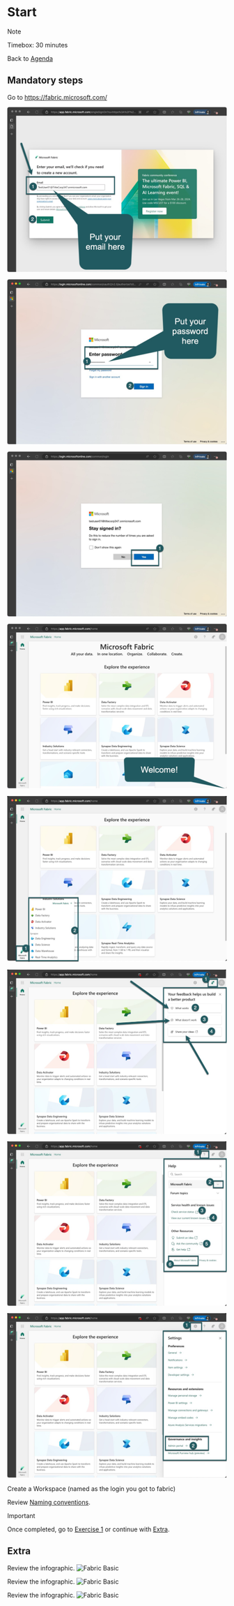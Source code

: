 # Start
> [!NOTE]
> Timebox: 30 minutes
> 
> Back to [Agenda](./../README.md#agenda)


## Mandatory steps

Go to https://fabric.microsoft.com/

![Login](../media/start/1.jpg)

![Login](../media/start/2.jpg)

![Login](../media/start/3.jpg)

![Login](../media/start/4.jpg)

![Login](../media/start/5.jpg)

![Login](../media/start/6.jpg)

![Login](../media/start/7.jpg)

![Login](../media/start/8.jpg)

Create a Workspace (named as the login you got to fabric)


Review [Naming conventions](./../README.md#naming-conventions).

> [!IMPORTANT]
> Once completed, go to [Exercise 1](./../exercise-1/exercise-1.md) or continue with [Extra](#extra).

## Extra

Review the infographic. 
![Fabric Basic](https://microsoft.github.io/fabricnotes/images/notes/03-fabric-saas-product.png)

Review the infographic. 
![Fabric Basic](https://microsoft.github.io/fabricnotes/images/notes/02-understand-fabric-ui.png)

Review the infographic. 
![Fabric Basic](https://microsoft.github.io/fabricnotes/images/notes/08-fabric-lingo-part-1.png)


